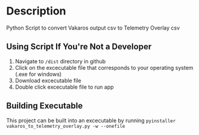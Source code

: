 # Description
Python Script to convert Vakaros output csv to Telemetry Overlay csv 

## Using Script If You're Not a Developer

1. Navigate to `/dist` directory in github
2. Click on the excecutable file that corresponds to your operating system (.exe for windows)
3. Download excecutable file
4. Double click excecutable file to run app

## Building Executable 

This project can be built into an excecutable by running `pyinstaller vakaros_to_telemetry_overlay.py -w --onefile`

